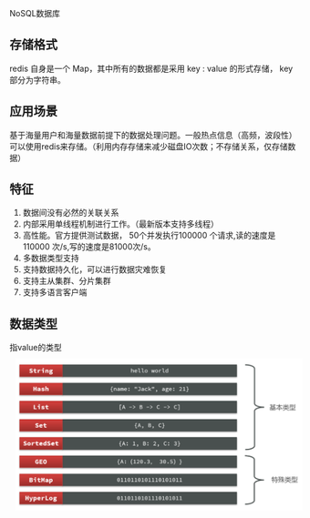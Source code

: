 NoSQL数据库
## 存储格式
redis 自身是一个 Map，其中所有的数据都是采用 key : value 的形式存储， key 部分为字符串。
## 应用场景
基于海量用户和海量数据前提下的数据处理问题。一般热点信息（高频，波段性）可以使用redis来存储。（利用内存存储来减少磁盘IO次数；不存储关系，仅存储数据）
## 特征
1. 数据间没有必然的关联关系
2. 内部采用单线程机制进行工作。（最新版本支持多线程）
3. 高性能。官方提供测试数据， 50个并发执行100000 个请求,读的速度是110000 次/s,写的速度是81000次/s。
4. 多数据类型支持
5. 支持数据持久化，可以进行数据灾难恢复
6. 支持主从集群、分片集群
7. 支持多语言客户端
## 数据类型
指value的类型
<img src="../../Pic/Tools/Redis/redis-value-type.png" style="width:800px;padding:10px;"/>